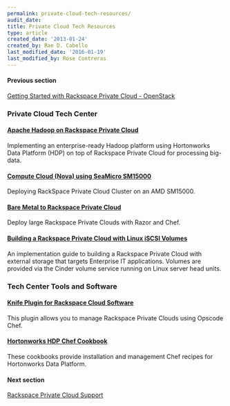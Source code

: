 ```yaml
---
permalink: private-cloud-tech-resources/
audit_date:
title: Private Cloud Tech Resources
type: article
created_date: '2013-01-24'
created_by: Rae D. Cabello
last_modified_date: '2016-01-19'
last_modified_by: Rose Contreras
---
```


#### Previous section

[Getting Started with Rackspace Private Cloud -
OpenStack](https://support.rackspace.com/how-to/rpc-openstack/)

### Private Cloud Tech Center

#### [**Apache Hadoop on Rackspace Private Cloud**](https://support.rackspace.com/how-to/apache-hadoop-on-rackspace-private-cloud)

Implementing an enterprise-ready Hadoop platform using Hortonworks Data
Platform (HDP) on top of Rackspace Private Cloud for processing
big-data.

#### [**Compute Cloud (Nova) using SeaMicro SM15000**](https://support.rackspace.com/how-to/compute-cloud-nova-using-seamicro-sm15000)

Deploying RackSpace Private Cloud Cluster on an AMD SM15000.

#### [**Bare Metal to Rackspace Private Cloud**](https://support.rackspace.com/how-to/bare-metal-to-rackspace-private-cloud)

Deploy large Rackspace Private Clouds with Razor and Chef.

#### [**Building a Rackspace Private Cloud with Linux iSCSI Volumes**](https://support.rackspace.com/how-to/building-a-rackspace-private-cloud-with-linux-iscsi-volumes)

An implementation guide to building a Rackspace Private Cloud with
external storage that targets Enterprise IT applications. Volumes are
provided via the Cinder volume service running on Linux server head
units.

### Tech Center Tools and Software

#### [**Knife Plugin for Rackspace Cloud Software**](https://github.com/rackerlabs/knife-alamo)

This plugin allows you to manage Rackspace Private Clouds using Opscode
Chef.

#### [**Hortonworks HDP Chef Cookbook**](https://github.com/rackerlabs/hdp-cookbooks)<span> </span>

These cookbooks provide installation and management Chef recipes for
Hortonworks Data Platform.

#### Next section

[Rackspace Private Cloud
Support](https://www.rackspace.com/cloud/private/openstack/support/)
